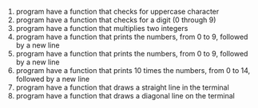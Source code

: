 1) program have a function that checks for uppercase character
2) program have a function that checks for a digit (0 through 9)
3) program have a function that multiplies two integers
4) program have a function that prints the numbers, from 0 to 9, followed by a new line
5) program have a function that prints the numbers, from 0 to 9, followed by a new line
6) program have a function that prints 10 times the numbers, from 0 to 14, followed by a new line
7) program have a function that draws a straight line in the terminal
8) program have a function that draws a diagonal line on the terminal
